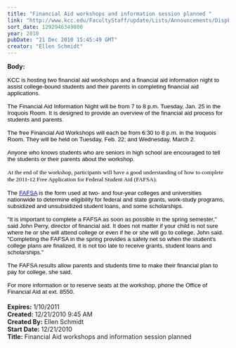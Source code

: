 ```yaml
---
title: "Financial Aid workshops and information session planned "
link: "http://www.kcc.edu/FacultyStaff/update/Lists/Announcements/DispForm.aspx?ID=53"
sort_date: 1292946349000
year: 2010
pubDate: "21 Dec 2010 15:45:49 GMT"
creator: "Ellen Schmidt"
---
```


<div><b>Body:</b> <div class=ExternalClassD76A904388D54DF0997EC20009A3CB55><div><span style=""><span style="font-size:10pt;color:black;font-family:'Arial','sans-serif'">
<p class=MsoNormal style="margin:0in 0in 0pt"><br></span></span><span style=""></span><span style=""><span style="font-size:10pt;color:black;font-family:'Arial','sans-serif'">KCC is hosting two financial aid workshops and a financial aid information night to assist college-bound students and their parents in completing financial aid applications.</span></span></p><span style=""><span style="font-size:10pt;color:black;font-family:'Arial','sans-serif'">
<p class=MsoNormal style="margin:0in 0in 0pt"><br>The Financial Aid Information Night will be from 7 to 8 p.m. Tuesday, Jan. 25 in the Iroquois Room. It is designed to provide an overview of the financial aid process for students and parents.</p>
<p class=MsoNormal style="margin:0in 0in 0pt"><br>The free Financial Aid Workshops will each be from 6:30 to 8 p.m. in the Iroquois Room. They will be held on Tuesday, Feb. 22; and Wednesday, March 2.</p>
<p class=MsoNormal style="margin:0in 0in 0pt"><br>Anyone who knows students who are seniors in high school are encouraged to tell the students or their parents about the workshop.</p>
<p class=MsoNormal style="margin:0in 0in 0pt"><br></span></span><span style=""><span style="font-size:10pt;font-family:'Tahoma','sans-serif'">At the end of the workshop, participants will have a good understanding of how to complete the 2011-12 Free Application for Federal Student Aid (FAFSA).</span></span></p><span style=""><span style="font-size:10pt;font-family:'Tahoma','sans-serif'"></span></span><span style=""><span style="font-size:10pt;color:black;font-family:'Arial','sans-serif'">
<p class=MsoNormal style="margin:0in 0in 0pt"><br>The </span></span><span style="font-size:10pt;color:black;font-family:'Arial','sans-serif'"><a href="http://r20.rs6.net/tn.jsp?llr=tcchpwn6&amp;et=1104104105886&amp;s=0&amp;e=001stLU3ToP83-Ws4jNOrdhBKWWvCBq3tyBtYufjx863t2K90CoMAme7jVZibjvo7B_BfNijaLsLP9IMRkiuxo4BMxI-M2IalajuE1OBKtSXSk=" target="_blank"><span style="color:blue">FAFSA</span></a> is the form used at two- and four-year colleges and universities nationwide to determine eligibility for federal and state grants, work-study programs, subsidized and unsubsidized student loans, and some scholarships.</span></p><span style="font-size:10pt;color:black;font-family:'Arial','sans-serif'">
<p class=MsoNormal style="margin:0in 0in 0pt"><br>&quot;It is important to complete a FAFSA as soon as possible in the spring semester,&quot; said John Perry, director of financial aid. It does not matter if your child is not sure where he or she will attend college or even if he or she will go to college, John said. &quot;Completing the FAFSA in the spring provides a safety net so when the student's college plans are finalized, it is not too late to receive grants, student loans and scholarships.&quot;</p>
<p class=MsoNormal style="margin:0in 0in 0pt"><br>The FAFSA results allow parents and students time to make their financial plan to pay for college, she said.</p>
<p class=MsoNormal style="margin:0in 0in 0pt"><br>For more information or to reserve seats at the workshop, phone the Office of Financial Aid at ext. 8550. </span></p>
<p class=MsoNormal style="margin:0in 0in 0pt"><font face="Times New Roman" size=3> </font></p></div></div></div>
<div><b>Expires:</b> 1/10/2011</div>
<div><b>Created:</b> 12/21/2010 9:45 AM</div>
<div><b>Created By:</b> Ellen Schmidt</div>
<div><b>Start Date:</b> 12/21/2010</div>
<div><b>Title:</b> Financial Aid workshops and information session planned </div>
